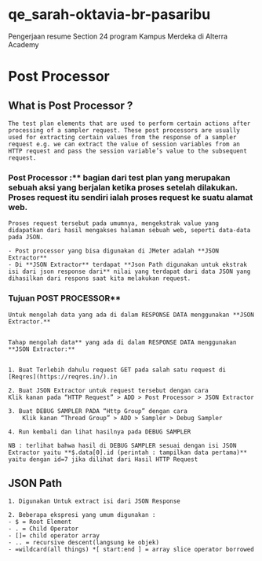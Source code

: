 # qe_sarah-oktavia-br-pasaribu

Pengerjaan resume Section 24 program Kampus Merdeka di Alterra Academy

# Post Processor 

## What is Post Processor ?
    
    The test plan elements that are used to perform certain actions after processing of a sampler request. These post processors are usually used for extracting certain values from the response of a sampler request e.g. we can extract the value of session variables from an HTTP request and pass the session variable’s value to the subsequent request.
    
### Post Processor :** bagian dari test plan yang merupakan sebuah aksi yang berjalan ketika proses setelah dilakukan. Proses request itu sendiri ialah proses request ke suatu alamat web.
    
    Proses request tersebut pada umumnya, mengekstrak value yang didapatkan dari hasil mengakses halaman sebuah web, seperti data-data pada JSON. 
    
    - Post processor yang bisa digunakan di JMeter adalah **JSON Extractor**
    - Di **JSON Extractor** terdapat **Json Path digunakan untuk ekstrak isi dari json response dari** nilai yang terdapat dari data JSON yang dihasilkan dari respons saat kita melakukan request.



### Tujuan POST PROCESSOR**
    
    Untuk mengolah data yang ada di dalam RESPONSE DATA menggunakan **JSON Extractor.**


    Tahap mengolah data** yang ada di dalam RESPONSE DATA menggunakan **JSON Extractor:**
    
    
    1. Buat Terlebih dahulu request GET pada salah satu request di [Reqres](https://reqres.in/).in

    2. Buat JSON Extractor untuk request tersebut dengan cara 
    Klik kanan pada “HTTP Request” > ADD > Post Processor > JSON Extractor

    3. Buat DEBUG SAMPLER PADA “Http Group” dengan cara
        Klik kanan “Thread Group” > ADD > Sampler > Debug Sampler
    
    4. Run kembali dan lihat hasilnya pada DEBUG SAMPLER
    
    NB : terlihat bahwa hasil di DEBUG SAMPLER sesuai dengan isi JSON Extractor yaitu **$.data[0].id (perintah : tampilkan data pertama)** yaitu dengan id=7 jika dilihat dari Hasil HTTP Request

## JSON Path 

    1. Digunakan Untuk extract isi dari JSON Response

    2. Beberapa ekspresi yang umum digunakan :
    - $ = Root Element
    - . = Child Operator
    - []= child operator array
    - .. = recursive descent(langsung ke objek)
    - =wildcard(all things) *[ start:end ] = array slice operator borrowed




